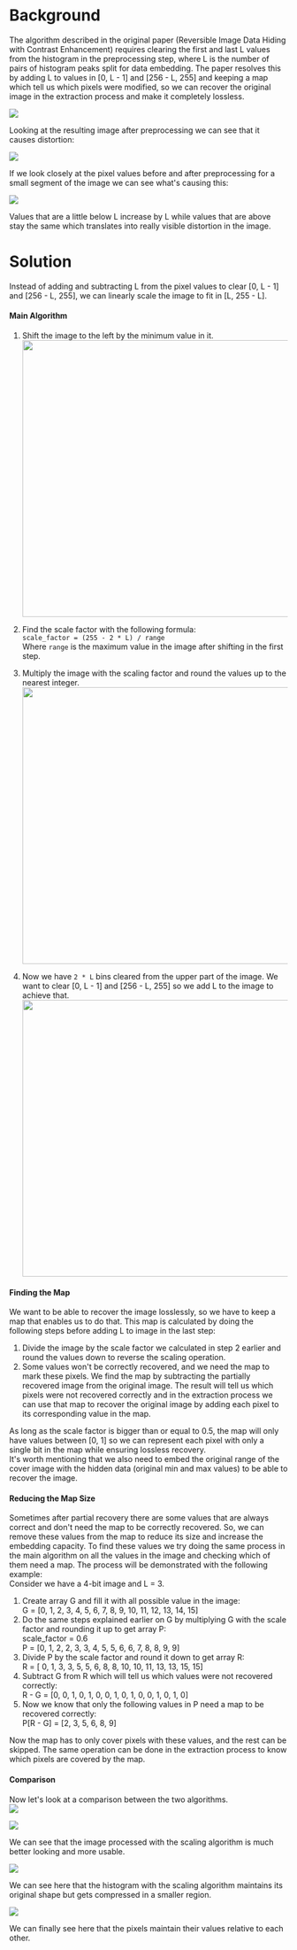 # Background

The algorithm described in the original paper (Reversible Image Data Hiding with Contrast Enhancement) requires clearing
the first and last L values from the histogram in the preprocessing step, where L is the number of pairs of histogram
peaks split for data embedding. The paper resolves this by adding L to values in [0, L - 1] and [256 - L, 255] and
keeping a map which tell us which pixels were modified, so we can recover the original image in the extraction process
and make it completely lossless.

<img src="assets/markdown-img-paste-20210408122058182.png"/> <br />  

Looking at the resulting image after preprocessing we can see that it causes distortion:

<img src="assets/markdown-img-paste-20210408123251387.png"/> <br />

If we look closely at the pixel values before and after preprocessing for a small segment of the image we can see what's
causing this:

<img src="assets/f-16_pixel_comp.png"/> <br />

Values that are a little below L increase by L while values that are above stay the same which translates into really
visible distortion in the image.

# Solution

Instead of adding and subtracting L from the pixel values to clear [0, L - 1] and [256 - L, 255], we can linearly scale
the image to fit in [L, 255 - L].

#### Main Algorithm

1. Shift the image to the left by the minimum value in it.  
   <img src="assets/markdown-img-paste-20210408125805754.png" width="500"/> <br />

1. Find the scale factor with the following formula:  
   `scale_factor = (255 - 2 * L) / range`  
   Where `range` is the maximum value in the image after shifting in the first step.
1. Multiply the image with the scaling factor and round the values up to the nearest integer.  
   <img src="assets/markdown-img-paste-2021040813090662.png" width="500"/> <br />

1. Now we have `2 * L` bins cleared from the upper part of the image. We want to clear   [0, L - 1] and [256 - L, 255]
   so we add L to the image to achieve that.  
   <img src="assets/markdown-img-paste-20210408131232873.png" width="500"/> <br />

#### Finding the Map

We want to be able to recover the image losslessly, so we have to keep a map that enables us to do that. This map is
calculated by doing the following steps before adding L to image in the last step:

1. Divide the image by the scale factor we calculated in step 2 earlier and round the values down to reverse the scaling
   operation.
1. Some values won't be correctly recovered, and we need the map to mark these pixels. We find the map by subtracting
   the partially recovered image from the original image. The result will tell us which pixels were not recovered
   correctly and in the extraction process we can use that map to recover the original image by adding each pixel to its
   corresponding value in the map.

As long as the scale factor is bigger than or equal to 0.5, the map will only have values between [0, 1] so we can
represent each pixel with only a single bit in the map while ensuring lossless recovery.  
It's worth mentioning that we also need to embed the original range of the cover image with the hidden data (original min and max values) to be able to recover the image.

#### Reducing the Map Size

Sometimes after partial recovery there are some values that are always correct and don't need the map to be correctly
recovered. So, we can remove these values from the map to reduce its size and increase the embedding capacity. To find these values we try doing the same process in the main algorithm on all the values in the image and checking which of them need a map. The process will be demonstrated with the following example:  
Consider we have a 4-bit image and L = 3.

1. Create array G and fill it with all possible value in the image:  
   G = [0, 1, 2, 3, 4, 5, 6, 7, 8, 9, 10, 11, 12, 13, 14, 15]
1. Do the same steps explained earlier on G by multiplying G with the scale factor and rounding it up to get array P:  
   scale_factor = 0.6  
   P = [0, 1, 2, 2, 3, 3, 4, 5, 5, 6, 6, 7, 8, 8, 9, 9]
1. Divide P by the scale factor and round it down to get array R:  
   R = [ 0, 1, 3, 3, 5, 5, 6, 8, 8, 10, 10, 11, 13, 13, 15, 15]
1. Subtract G from R which will tell us which values were not recovered correctly:  
   R - G = [0, 0, 1, 0, 1, 0, 0, 1, 0, 1, 0, 0, 1, 0, 1, 0]
1. Now we know that only the following values in P need a map to be recovered correctly:  
   P[R - G] = [2, 3, 5, 6, 8, 9]

Now the map has to only cover pixels with these values, and the rest can be skipped. The same operation can be done in
the extraction process to know which pixels are covered by the map.

#### Comparison

Now let's look at a comparison between the two algorithms.   
![](assets/scaling_comp.png)

![](assets/scaling_comp1.png)

We can see that the image processed with the scaling algorithm is much better looking and more usable.

![](assets/scaling_comp_hist.png)

We can see here that the histogram with the scaling algorithm maintains its original shape but gets compressed in a
smaller region.

![](assets/scaling_comp_slice.png)

We can finally see here that the pixels maintain their values relative to each other.
